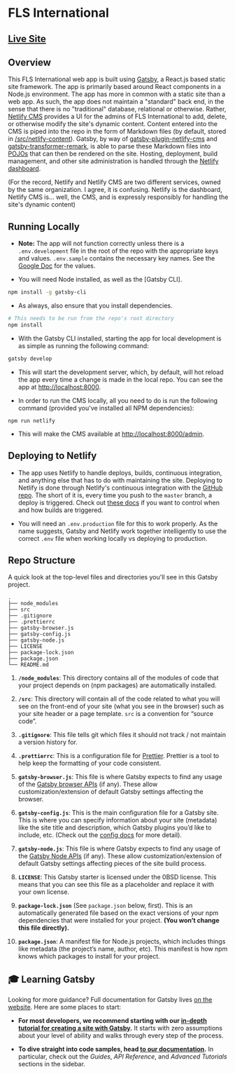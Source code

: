 # FLS International

## [Live Site](https://fls.netlify.app/)

## Overview

This FLS International web app is built using [Gatsby](https://www.gatsbyjs.com/), a React.js based static site framework. The app is primarily based around React components in a Node.js environment. The app has more in common with a static site than a web app. As such, the app does not maintain a "standard" back end, in the sense that there is no "traditional" database, relational or otherwise. Rather, [Netlify CMS](https://www.netlifycms.org/) provides a UI for the admins of FLS International to add, delete, or otherwise modify the site's dynamic content. Content entered into the CMS is piped into the repo in the form of Markdown files (by default, stored in [/src/netlify-content](./src/netlify-content)). Gatsby, by way of [gatsby-plugin-netlify-cms](https://www.npmjs.com/package/gatsby-plugin-netlify-cms) and [gatsby-transformer-remark](https://www.gatsbyjs.com/plugins/gatsby-transformer-remark/), is able to parse these Markdown files into [POJOs](https://masteringjs.io/tutorials/fundamentals/pojo) that can then be rendered on the site. Hosting, deployment, build management, and other site administration is handled through the [Netlify dashboard](https://app.netlify.com/teams/flsinternational/overview).

(For the record, Netlify and Netlify CMS are two different services, owned by the same organization. I agree, it is confusing. Netlify is the dashboard, Netlify CMS is... well, the CMS, and is expressly responsibly for handling the site's dynamic content)


## Running Locally
* **Note:** The app will not function correctly unless there is a `.env.development` file in the root of the repo with the appropriate keys and values. `.env.sample` contains the necessary key names. See the [Google Doc](https://docs.google.com/document/d/10vJser2UQQnUcDWYj61Jk-a38K6K8GoTkNgWqzzBMFQ/edit) for the values.

* You will need Node installed, as well as the [Gatsby CLI].

```bash
npm install -g gatsby-cli
```

* As always, also ensure that you install dependencies.

```bash
# This needs to be run from the repo's root directory
npm install
```

* With the Gatsby CLI installed, starting the app for local development is as simple as running the following command:

```bash
gatsby develop
```

* This will start the development server, which, by default, will hot reload the app every time a change is made in the local repo. You can see the app at [http://localhost:8000](http://localhost:8000).

* In order to run the CMS locally, all you need to do is run the following command (provided you've installed all NPM dependencies):

```
npm run netlify
```

* This will make the CMS available at [http://localhost:8000/admin](http://localhost:8000/admin).

## Deploying to Netlify
* The app uses Netlify to handle deploys, builds, continuous integration, and anything else that has to do with maintaining the site. Deploying to Netlify is done through Netlify's continuous integration with the [GitHub repo](https://github.com/flsinternationaldev/fls-international). The short of it is, every time you push to the `master` branch, a deploy is triggered. Check out [these docs](https://docs.netlify.com/configure-builds/get-started/#basic-build-settings) if you want to control when and how builds are triggered.

* You will need an `.env.production` file for this to work properly. As the name suggests, Gatsby and Netlify work together intelligently to use the correct `.env` file when working locally vs deploying to production.

## Repo Structure
A quick look at the top-level files and directories you'll see in this Gatsby project.

    .
    ├── node_modules
    ├── src
    ├── .gitignore
    ├── .prettierrc
    ├── gatsby-browser.js
    ├── gatsby-config.js
    ├── gatsby-node.js
    ├── LICENSE
    ├── package-lock.json
    ├── package.json
    └── README.md

1.  **`/node_modules`**: This directory contains all of the modules of code that your project depends on (npm packages) are automatically installed.

2.  **`/src`**: This directory will contain all of the code related to what you will see on the front-end of your site (what you see in the browser) such as your site header or a page template. `src` is a convention for “source code”.

3.  **`.gitignore`**: This file tells git which files it should not track / not maintain a version history for.

4.  **`.prettierrc`**: This is a configuration file for [Prettier](https://prettier.io/). Prettier is a tool to help keep the formatting of your code consistent.

5.  **`gatsby-browser.js`**: This file is where Gatsby expects to find any usage of the [Gatsby browser APIs](https://www.gatsbyjs.org/docs/browser-apis/) (if any). These allow customization/extension of default Gatsby settings affecting the browser.

6.  **`gatsby-config.js`**: This is the main configuration file for a Gatsby site. This is where you can specify information about your site (metadata) like the site title and description, which Gatsby plugins you’d like to include, etc. (Check out the [config docs](https://www.gatsbyjs.org/docs/gatsby-config/) for more detail).

7.  **`gatsby-node.js`**: This file is where Gatsby expects to find any usage of the [Gatsby Node APIs](https://www.gatsbyjs.org/docs/node-apis/) (if any). These allow customization/extension of default Gatsby settings affecting pieces of the site build process.

8.  **`LICENSE`**: This Gatsby starter is licensed under the 0BSD license. This means that you can see this file as a placeholder and replace it with your own license.

9. **`package-lock.json`** (See `package.json` below, first). This is an automatically generated file based on the exact versions of your npm dependencies that were installed for your project. **(You won’t change this file directly).**

10. **`package.json`**: A manifest file for Node.js projects, which includes things like metadata (the project’s name, author, etc). This manifest is how npm knows which packages to install for your project.

## 🎓 Learning Gatsby

Looking for more guidance? Full documentation for Gatsby lives [on the website](https://www.gatsbyjs.org/). Here are some places to start:

- **For most developers, we recommend starting with our [in-depth tutorial for creating a site with Gatsby](https://www.gatsbyjs.org/tutorial/).** It starts with zero assumptions about your level of ability and walks through every step of the process.

- **To dive straight into code samples, head [to our documentation](https://www.gatsbyjs.org/docs/).** In particular, check out the _Guides_, _API Reference_, and _Advanced Tutorials_ sections in the sidebar.
